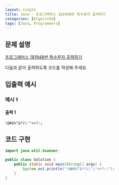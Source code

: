 ```yaml
---
layout: single
title: Java - 프로그래머스 181948번 특수문자 출력하기
categories: [Algorithm]
tags: [Java, Programmers]
---
```


## 문제 설명
[프로그래머스 181948번 특수문자 출력하기](https://school.programmers.co.kr/learn/courses/30/lessons/181948?language=python3)

다음과 같이 출력하도록 코드를 작성해 주세요.

## 입출력 예시

### 예시 1

#### 출력 1

```plaintext
!@#$%^&*(\'"<>?:;
```

## 코드 구현

```java
import java.util.Scanner;

public class Solution {
    public static void main(String[] args) {
        System.out.println("!@#$%^&*(\\'\"<>?:;");
    }
}
```